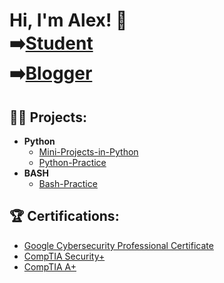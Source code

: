 <h1>Hi, I'm Alex! 👋 <br/> ➡️<a href="https://www.linkedin.com/in/alexperez45/">Student</a>  <br/> ➡️<a href="https://medium.com/@alperez45">Blogger</a> </h1> 

<h2>👨‍💻 Projects:</h2>

- <b>Python</b>
  - [Mini-Projects-in-Python](https://github.com/alexperez45/Mini-Projects-in-Python)
  - [Python-Practice](https://github.com/alexperez45/Python-Practice)
- <b>BASH</b>
  - [Bash-Practice](https://github.com/alexperez45/Bash-Practice)


<h2>🏆 Certifications:</h2>

- [Google Cybersecurity Professional Certificate](https://coursera.org/share/1ce1ac9d21eb551686e93f7509fabe86)
- [CompTIA Security+](https://www.certmetrics.com/comptia/electronic_certificate.aspx?cert=ED88FBDD309BF39BA8C297A66E4FC5E8O099A586D44CB66C4AE556F02A4513049)
- [CompTIA A+](https://www.certmetrics.com/comptia/electronic_certificate.aspx?cert=3F095DAA6BB1A89F0A0B0BD0B77DAE1FOBDEFBFB6242B1B5E5EFE29921C5CA0C6)

<!---
alexperez45/alexperez45 is a ✨ special ✨ repository because its `README.md` (this file) appears on your GitHub profile.
You can click the Preview link to take a look at your changes.
--->
